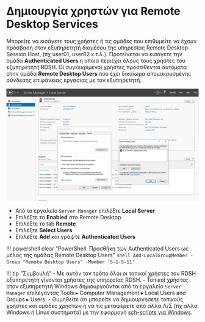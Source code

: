 # Δημιουργία χρηστών για Remote Desktop Services

Μπορείτε να εισάγετε τους χρήστες ή τις ομάδες που επιθυμείτε να έχουν πρόσβαση στον εξυπηρετητή διαμέσου της υπηρεσίας Remote Desktop Session Host, (πχ user01, user02 κ.τ.λ.). 
Προτείνεται να εισάγετε την ομάδα **Authenticated Users** η οποία περιέχει όλους τους χρήστες του εξυπηρετητή RDSH. Οι συγκεκριμένοι χρήστες προστίθενται αυτόματα στην ομάδα **Remote Desktop Users** που έχει δικαίωμα απομακρυσμένης σύνδεσης επιφάνειας εργασίας με τον εξυπηρετητή.

[![](04-rdsh-users.png)](04-rdsh-users.png)

- Από το εργαλείο `Server Manager` επιλέξτε **Local Server**
- Επιλέξτε το **Enabled** στο Remote Desktop 
- Επιλέξτε το tab **Remote**
- Επιλέξτε **Select Users**
- Επιλέξτε **Add** και γράψτε **Authenticated Users**

!!! powershell clear "PowerShell: Προσθήκη των Authenticated Users ως μέλος της ομάδας Remote Desktop Users"
    ```shell
    Add-LocalGroupMember -Group "Remote Desktop Users" -Member 'S-1-5-11'
    ```

!!! tip "Συμβουλή"
    - Με αυτόν τον τρόπο όλοι οι τοπικοί χρήστες του RDSH εξυπηρετητή γίνονται χρήστες της υπηρεσίας RDSH.
    - Τοπικοί χρήστες στον εξυπηρετητή Windows δημιουργούνται από το εργαλείο `Server Manager` επιλέγοντας Tools ▸ Computer Management ▸ Local Users and Groups ▸ Users.
    - Θυμηθείτε ότι μπορείτε να δημιουργήσετε τοπικούς χρήστες και ομάδες χρηστών ή να τις μεταφέρετε από άλλα Λ/Σ (πχ άλλα Windows ή Linux συστήματα) με την εφαρμογή [sch-scripts για Windows](../software/sch-scripts.md).
